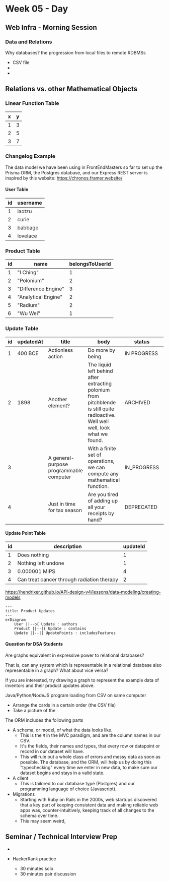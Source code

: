 # Week 05 - Day 

## Web Infra - Morning Session

### Data and Relations
Why databases? the progression from local files to remote RDBMSs

* CSV file
* 
* 

## Relations vs. other Mathematical Objects
### Linear Function Table
| x | y |
| ---- | ---- |
| 1 | 3 |
| 2 | 5 |
| 3 | 7 |
### Changelog Example

The data model we have been using in FrontEndMasters so far to set up the Prisma ORM, the Postgres database, and our Express REST server is inspired by this website:
https://chronos.framer.website/

#### User Table
| id | username |
| ---- | ---- |
| 1 | laotzu |
| 2 | curie |
| 3 | babbage |
| 4 | lovelace |

### Product Table

| id | name | belongsToUserId |
| ---- | ---- | ---- |
| 1 | "I Ching" | 1 |
| 2 | "Polonium" | 2 |
| 3 | "Difference Engine" | 3 |
| 4 | "Analytical Engine" | 2 |
| 5 | "Radium" | 2 |
| 6 | "Wu Wei" | 1 |
### Update Table
| id | updatedAt | title | body | status | productId |  |
| ---- | ---- | ---- | ---- | ---- | ---- | ---- |
| 1 | 400 BCE | Actionless action | Do more by being | IN PROGRESS | 6 |  |
| 2 | 1898 | Another element? | The liquid left behind after extracting polonium from pitchblende is still quite radioactive. Well well well, look what we found. | ARCHIVED | 5 |  |
| 3 |  | A general-purpose programmable computer | With a finite set of operations, we can compute any mathematical function. | IN_PROGRESS | 4 |  |
| 4 |  | Just in time for tax season | Are you tired of adding up all your receipts by hand? | DEPRECATED | 3 |  |

#### Update Point Table

| id | description | updateId |
| ---- | ---- | ---- |
| 1 | Does nothing | 1 |
| 2 | Nothing left undone | 1 |
| 3 | 0.000001 MIPS | 4 |
| 4 | Can treat cancer through radiation therapy | 2 |

https://hendrixer.github.io/API-design-v4/lessons/data-modeling/creating-models

```mermaid
---
title: Product Updates
---
erDiagram
    User ||--o{ Update : authors
    Product ||--|{ Update : contains
    Update ||--|{ UpdatePoints : includesFeatures

```

#### Question for DSA Students

Are graphs equivalent in expressive power to relational databases?

That is, can any system which is representable in a relational database also representable in a graph? What about vice versa?

If you are interested, try drawing a graph to represent the example data of inventors and their product updates above.

Java/Python/NodeJS program loading from CSV on same computer
* Arrange the cards in a certain order (the CSV file)
* Take a picture of the 


The ORM includes the following parts
* A schema, or model, of what the data looks like.
	* This is the `M` in the MVC paradigm, and are the column names in our CSV.
	* It's the fields, their names and types, that every row or datapoint or record in our dataset will have.
	* This will rule out a whole class of errors and messy data as soon as possible. The database, and the ORM, will help us by doing this "typechecking" every time we enter in new data, to make sure our dataset begins and stays in a valid state.
* A client
	* This is tailored to our database type (Postgres) and our programming language of choice (Javascript).
* Migrations
	* Starting with Ruby on Rails in the 2000s, web startups discovered that a key part of keeping consistent data and making reliable web apps was, counter-intuitively, keeping track of all changes to the schema over time.
	* This may seem weird, 

## Seminar / Technical Interview Prep
* 

* HackerRank practice
	* 30 minutes solo
	* 30 minutes pair discussion